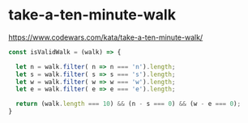 # take-a-ten-minute-walk
https://www.codewars.com/kata/take-a-ten-minute-walk/


```javascript
const isValidWalk = (walk) => {

  let n = walk.filter( n => n === 'n').length;
  let s = walk.filter( s => s === 's').length;
  let w = walk.filter( w => w === 'w').length;
  let e = walk.filter( e => e === 'e').length;

  return (walk.length === 10) && (n - s === 0) && (w - e === 0);
}
```
